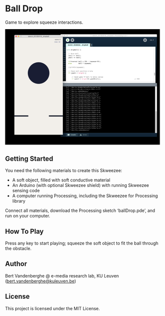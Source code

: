 # Ball Drop

Game to explore squeeze interactions.

![Ball Drop game](https://github.com/skweezee/Examples/blob/master/BallDrop/ballDrop.png)

## Getting Started

You need the following materials to create this Skweezee:

* A soft object, filled with soft conductive material
* An Arduino (with optional Skweezee shield) with running Skweezee sensing code
* A computer running Processing, including the Skweezee for Processing library

Connect all materials, download the Processing sketch ‘ballDrop.pde’, and run on your computer.

## How To Play

Press any key to start playing; squeeze the soft object to fit the ball through the obstacle.

## Author

Bert Vandenberghe @ e-media research lab, KU Leuven (bert.vandenberghe@kuleuven.be)

## License

This project is licensed under the MIT License.

